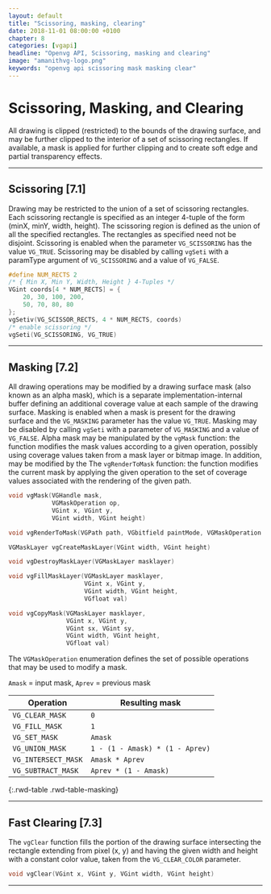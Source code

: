 ```yaml
---
layout: default
title: "Scissoring, masking, clearing"
date: 2018-11-01 08:00:00 +0100
chapter: 8
categories: [vgapi]
headline: "Openvg API, Scissoring, masking and clearing"
image: "amanithvg-logo.png"
keywords: "openvg api scissoring mask masking clear"
---
```


# Scissoring, Masking, and Clearing

All drawing is clipped (restricted) to the bounds of the drawing surface, and may be further clipped to the interior of a set of scissoring rectangles. If available, a mask is applied for further clipping and to create soft edge and partial transparency effects.

---

## Scissoring [7.1]

Drawing may be restricted to the union of a set of scissoring rectangles. Each scissoring rectangle is specified as an integer 4-tuple of the form (minX, minY, width, height). The scissoring region is defined as the union of all the specified rectangles. The rectangles as specified need not be disjoint.
Scissoring is enabled when the parameter `VG_SCISSORING` has the value `VG_TRUE`. Scissoring may be disabled by calling `vgSeti` with a paramType argument of `VG_SCISSORING` and a value of `VG_FALSE`.

```c
#define NUM_RECTS 2
/* { Min X, Min Y, Width, Height } 4-Tuples */
VGint coords[4 * NUM_RECTS] = {
    20, 30, 100, 200,
    50, 70, 80, 80
};
vgSetiv(VG_SCISSOR_RECTS, 4 * NUM_RECTS, coords)
/* enable scissoring */
vgSeti(VG_SCISSORING, VG_TRUE)
```

---

## Masking [7.2]

All drawing operations may be modified by a drawing surface mask (also known as an alpha mask), which is a separate implementation-internal buffer defining an additional coverage value at each sample of the drawing surface. Masking is enabled when a mask is present for the drawing surface and the `VG_MASKING` parameter has the value `VG_TRUE`.
Masking may be disabled by calling `vgSeti` with a parameter of `VG_MASKING` and a value of `VG_FALSE`. Alpha mask may be manipulated by the `vgMask` function: the function modifies the mask values according to a given operation, possibly using coverage values taken from a mask layer or bitmap image. In addition, may be modified by the The `vgRenderToMask` function: the function modifies the current mask by applying the given operation to the set of coverage values associated with the rendering of the given path.

```c
void vgMask(VGHandle mask,
            VGMaskOperation op, 
            VGint x, VGint y,
            VGint width, VGint height)
```
```c
void vgRenderToMask(VGPath path, VGbitfield paintMode, VGMaskOperation op)
```
```c
VGMaskLayer vgCreateMaskLayer(VGint width, VGint height)
```
```c
void vgDestroyMaskLayer(VGMaskLayer masklayer)
```
```c
void vgFillMaskLayer(VGMaskLayer masklayer,
                     VGint x, VGint y,
                     VGint width, VGint height,
                     VGfloat val)
```
```c
void vgCopyMask(VGMaskLayer masklayer,
                VGint x, VGint y, 
                VGint sx, VGint sy, 
                VGint width, VGint height, 
                VGfloat val)
```

The `VGMaskOperation` enumeration defines the set of possible operations that may be used to modify a mask.

`Amask` = input mask, `Aprev` = previous mask

| Operation | Resulting mask |
| --------- | -------------- |
| `VG_CLEAR_MASK` | `0` |
| `VG_FILL_MASK` | `1` |
| `VG_SET_MASK` | `Amask` |
| `VG_UNION_MASK` | `1 - (1 - Amask) * (1 - Aprev)` |
| `VG_INTERSECT_MASK` | `Amask * Aprev` |
| `VG_SUBTRACT_MASK` | `Aprev * (1 - Amask)` |
{:.rwd-table .rwd-table-masking}

---

## Fast Clearing [7.3]

The `vgClear` function fills the portion of the drawing surface intersecting the rectangle extending from pixel (x, y) and having the given width and height with a constant color value, taken from the `VG_CLEAR_COLOR` parameter.

```c
void vgClear(VGint x, VGint y, VGint width, VGint height)
```

---
